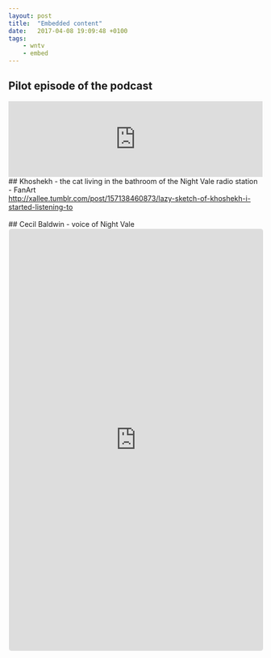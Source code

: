 ```yaml
---
layout: post
title:  "Embedded content"
date:   2017-04-08 19:09:48 +0100
tags: 
    - wntv
    - embed
---
```



## Pilot episode of the podcast



<iframe width="100%" height="150" scrolling="no" frameborder="no" src="https://w.soundcloud.com/player/?url=https%3A//api.soundcloud.com/tracks/148266552&amp;auto_play=false&amp;hide_related=false&amp;show_comments=true&amp;show_user=true&amp;show_reposts=false&amp;visual=true"></iframe>

<br>
## Khoshekh - the cat living in the bathroom of the Night Vale radio station - FanArt

 <div class="tumblr-post" data-href="https://embed.tumblr.com/embed/post/db26Pv1z0XUBab6N99eNCw/157138460873" data-did="5288bc5167ef6f761b37d234148bbe8fc8b4610d"><a href="http://xallee.tumblr.com/post/157138460873/lazy-sketch-of-khoshekh-i-started-listening-to">http://xallee.tumblr.com/post/157138460873/lazy-sketch-of-khoshekh-i-started-listening-to</a></div>  <script async src="https://assets.tumblr.com/post.js"></script>
<br>
## Cecil Baldwin - voice of Night Vale

<iframe class="instagram-media instagram-media-rendered" id="instagram-embed-0" src="https://www.instagram.com/p/BSmXyeegr5X/embed/captioned/?cr=1&amp;v=4" allowtransparency="true" frameborder="0" height="834" data-instgrm-payload-id="instagram-media-payload-0" scrolling="no" style="background: rgb(255, 255, 255); border: 1px solid rgb(219, 219, 219); margin: 1px 1px 12px; max-width: 658px; width: calc(100% - 2px); border-radius: 4px; box-shadow: none; display: block; padding: 0px;"></iframe>
